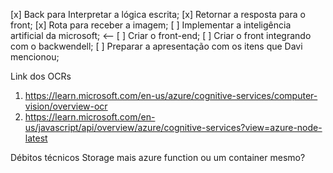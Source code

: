 [x] Back para Interpretar a lógica escrita;
[x] Retornar a resposta para o front;
[x] Rota para receber a imagem;
[ ] Implementar a inteligência artificial da microsoft; <--
[ ] Criar o front-end;
[ ] Criar o front integrando com o backwendell;
[ ] Preparar a apresentação com os itens que Davi mencionou;

Link dos OCRs
1. https://learn.microsoft.com/en-us/azure/cognitive-services/computer-vision/overview-ocr
2. https://learn.microsoft.com/en-us/javascript/api/overview/azure/cognitive-services?view=azure-node-latest

Débitos técnicos
Storage mais azure function ou um container mesmo?